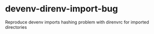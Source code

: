 # devenv-direnv-import-bug
Reproduce devenv imports hashing problem with direnvrc for imported directories

